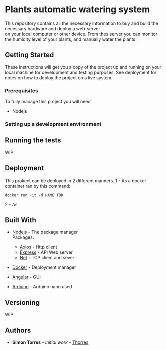# Plants automatic watering system
This repository contains all the necessary information to buy and build the necessary hardware and deploy a web-server  
on your local computer or other device. From thes server you can monitor the humidity level of your plants, and manually water the plants. 

## Getting Started

These instructions will get you a copy of the project up and running on your local machine for development and testing purposes. See deployment for notes on how to deploy the project on a live system.

### Prerequisites

To fully manage this project you will need 
* Nodejs

### Setting up a development environment

## Running the tests

WIP

## Deployment

This prokect can be deployed in 2 different manners.
1 - As a docker container ran by this command:
```
docker run -it -d NAME TBD
```
2 - As 

## Built With

* [Nodejs](https://nodejs.org/en/docs/) - The package manager  
    Packages:
    * [Axios](https://www.npmjs.com/package/axios) - Http client
    * [Express](https://www.npmjs.com/package/express) - API Web server
    * [Net](https://nodejs.org/api/net.html) - TCP client and sever

* [Docker](https://docs.docker.com/) - Deployment manager
* [Angular](https://angular.io/docs) - GUI
* [Arduino](https://www.arduino.cc/) - Arduino nano used

## Versioning

WIP

## Authors

* **Simon Torres** - *Initial work* - [Thorres](https://github.com/https://github.com/Thorres)